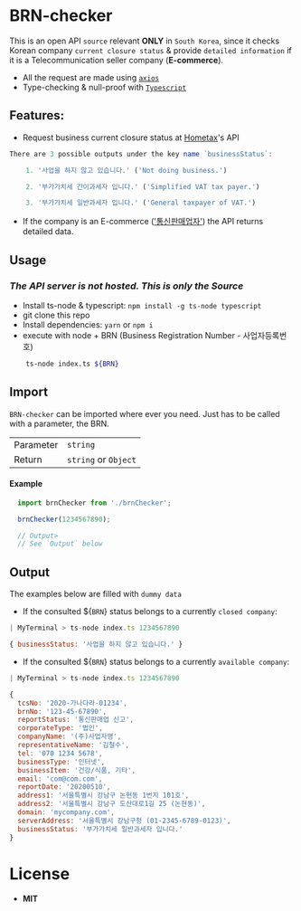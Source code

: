 # BRN-checker
This is an open API `source` relevant **ONLY** in `South Korea`, since it checks Korean company `current closure status` & provide `detailed information` if it is a Telecommunication seller company (**E-commerce**).

* All the request are made using [`axios`](https://www.npmjs.com/package/axios)
* Type-checking & null-proof with [`Typescript`](https://www.typescriptlang.org/index.html)

## Features:
* Request business current closure status at [Hometax](https://teht.hometax.go.kr/websquare/websquare.html?w2xPath=/ui/ab/a/a/UTEABAAA13.xml)'s API
```javascript
There are 3 possible outputs under the key name `businessStatus`:

    1. '사업을 하지 않고 있습니다.' ('Not doing business.')

    2. '부가가치세 간이과세자 입니다.' ('Simplified VAT tax payer.')

    3. '부가가치세 일반과세자 입니다.' ('General taxpayer of VAT.')
```
* If the company is an E-commerce (['통신판매업자'](http://www.ftc.go.kr/www/bizCommList.do?key=232)) the API returns detailed data.


## Usage
### ***The API server is not hosted. This is only the Source***

- Install ts-node & typescript: `npm install -g ts-node typescript`
- git clone this repo
- Install dependencies: `yarn` or `npm i`
- execute with node + BRN (Business Registration Number - 사업자등록번호)

```bash
    ts-node index.ts ${BRN}
```

## Import
`BRN-checker` can be imported where ever you need. Just has to be called with a parameter, the BRN.

|  |  |
|--|--|
|Parameter| `string` |
|Return| `string` or `Object` |

#### Example
```javascript
  import brnChecker from './brnChecker';

  brnChecker(1234567890);

  // Output>
  // See `Output` below

```


## Output
The examples below are filled with `dummy data`

- If the consulted ${`BRN`} status belongs to a currently `closed company`:
```javascript
| MyTerminal > ts-node index.ts 1234567890

{ businessStatus: '사업을 하지 않고 있습니다.' }
```

- If the consulted ${`BRN`} status belongs to a currently `available company`:
```javascript
| MyTerminal > ts-node index.ts 1234567890

{
  tcsNo: '2020-가나다라-01234',
  brnNo: '123-45-67890',
  reportStatus: '통신판매업 신고',
  corporateType: '법인',
  companyName: '(주)사업자명',
  representativeName: '김철수',
  tel: '070 1234 5678',
  businessType: '인터넷',
  businessItem: '건강/식품, 기타',
  email: 'com@com.com',
  reportDate: '20200510',
  address1: '서울특별시 강남구 논현동 1번지 101호',
  address2: '서울특별시 강남구 도산대로1길 25 (논현동)',
  domain: 'mycompany.com',
  serverAddress: '서울특별시 강남구청 (01-2345-6789-0123)',
  businessStatus: '부가가치세 일반과세자 입니다.'
}
```

# License
* **MIT**

